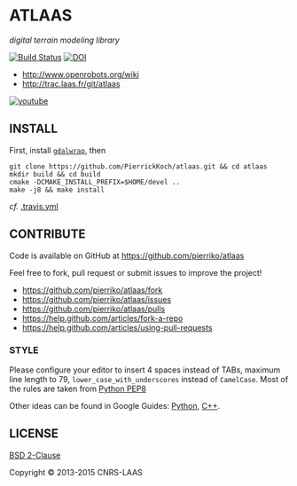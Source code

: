 ATLAAS
======

*digital terrain modeling library*

[![Build Status](https://travis-ci.org/pierriko/atlaas.png?branch=master)](https://travis-ci.org/pierriko/atlaas)
[![DOI](https://zenodo.org/badge/doi/10.5281/zenodo.51720.svg)](http://dx.doi.org/10.5281/zenodo.51720)

* http://www.openrobots.org/wiki
* http://trac.laas.fr/git/atlaas

[![youtube](https://i2.ytimg.com/vi/k1-6gbYnmMU/sddefault.jpg "youtube")](http://youtube.com/embed/k1-6gbYnmMU?rel=0)


INSTALL
-------

First, install [`gdalwrap`](https://github.com/pierriko/gdalwrap#install), then

    git clone https://github.com/PierrickKoch/atlaas.git && cd atlaas
    mkdir build && cd build
    cmake -DCMAKE_INSTALL_PREFIX=$HOME/devel ..
    make -j8 && make install

*cf.* [.travis.yml](.travis.yml)


CONTRIBUTE
----------

Code is available on GitHub at https://github.com/pierriko/atlaas

Feel free to fork, pull request or submit issues to improve the project!

* https://github.com/pierriko/atlaas/fork
* https://github.com/pierriko/atlaas/issues
* https://github.com/pierriko/atlaas/pulls
* https://help.github.com/articles/fork-a-repo
* https://help.github.com/articles/using-pull-requests

### STYLE

Please configure your editor to insert 4 spaces instead of TABs, maximum line
length to 79, `lower_case_with_underscores` instead of `CamelCase`. Most of the
rules are taken from [Python PEP8](http://www.python.org/dev/peps/pep-0008/)

Other ideas can be found in Google Guides:
[Python](http://google-styleguide.googlecode.com/svn/trunk/pyguide.html),
[C++](http://google-styleguide.googlecode.com/svn/trunk/cppguide.xml).


LICENSE
-------

[BSD 2-Clause](http://opensource.org/licenses/BSD-2-Clause)

Copyright © 2013-2015 CNRS-LAAS
